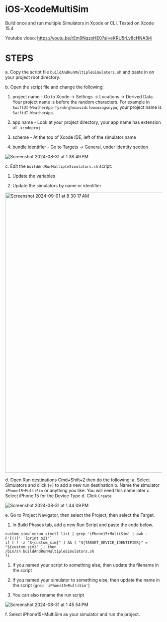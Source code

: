 # iOS-XcodeMultiSim
Build once and run multiple Simulators in Xcode or CLI.
Tested on Xcode 15.4

Youtube video: https://youtu.be/rEm9NqzoHE0?si=eKRU5rLv8cHNA3i4

# STEPS
a. Copy the script file `buildAndRunMultipleSimulators.sh` and paste in on your project root directory.

b. Open the script file and change the following:
  1. project name - Go to Xcode -> Settings -> Locations -> Derived Data. Your project name is before the random characters. For example in `SwiftUI-WeatherApp-fyrnhrghniuvzdcfowvoxagsnypn`, your project name is `SwiftUI-WeatherApp`.

  2. app name - Look at your project directory, your app name has extension of `.xcodeproj`
  
  3. scheme - At the top of Xcode IDE, left of the simulator name
  
  4. bundle identifier -  Go to Targets -> General, under Identity section

![Screenshot 2024-08-31 at 1 38 49 PM](https://github.com/user-attachments/assets/2265b8f4-ec7e-476a-8e60-8f184ed06f1a)

c. Edit the `buildAndRunMultipleSimulators.sh` script:
  1. Update the variables
     
  2. Update the simulators by name or identifier

<img width="898" alt="Screenshot 2024-09-01 at 8 30 17 AM" src="https://github.com/user-attachments/assets/c7bcae13-3c5a-485c-b2fe-6a92030d9923">

d. Open Run destinations Cmd+Shift+2 then do the following:
  a. Select Simulators and click (+) to add a new run destination
  b. Name the simulator `iPhone15+MultiSim` or anything you like. You will need this name later
  c. Select iPhone 15 for the Device Type
  d. Click `Create`


![Screenshot 2024-08-31 at 1 44 09 PM](https://github.com/user-attachments/assets/e99a24f1-9b85-44ea-ba20-d548aa41b3cc)

e. Go to Project Navigator, then select the Project, then select the Target.
   1. In Build Phases tab, add a new Run Script and paste the code below.

```
custom_sim=`xcrun simctl list | grep 'iPhone15+MultiSim' | awk -F'[()]' '{print $2}'`
if [ ! -z "${custom_sim}" ] && [ "${TARGET_DEVICE_IDENTIFIER}" = "${custom_sim}" ]; then
/bin/sh buildAndRunMultipleSimulators.sh
fi
```
    
   1. If you named your script to something else, then update the filename in the script
     
   2. If you named your simulator to something else, then update the name in the script (`grep 'iPhone15+MultiSim'`)
      
   3. You can also rename the run script

![Screenshot 2024-08-31 at 1 45 54 PM](https://github.com/user-attachments/assets/076ff657-77a5-4c2c-a514-de3028c1ac97)

   
f. Select iPhone15+MultiSim as your simulator and run the project.  
